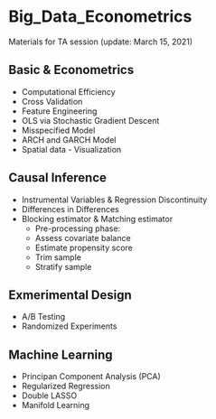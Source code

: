 # Big_Data_Econometrics
Materials for TA session (update: March 15, 2021)

## Basic & Econometrics
- Computational Efficiency
- Cross Validation
- Feature Engineering
- OLS via Stochastic Gradient Descent
- Misspecified Model
- ARCH and GARCH Model
- Spatial data - Visualization

## Causal Inference
- Instrumental Variables & Regression Discontinuity
- Differences in Differences
- Blocking estimator & Matching estimator
   - Pre-processing phase:
   - Assess covariate balance
   - Estimate propensity score
   - Trim sample
   - Stratify sample

## Exmerimental Design
- A/B Testing
- Randomized Experiments

## Machine Learning
- Principan Component Analysis (PCA)
- Regularized Regression
- Double LASSO
- Manifold Learning

